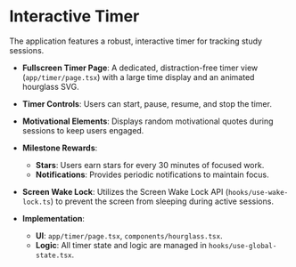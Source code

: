 # Interactive Timer

The application features a robust, interactive timer for tracking study sessions.

- **Fullscreen Timer Page**: A dedicated, distraction-free timer view (`app/timer/page.tsx`) with a large time display and an animated hourglass SVG.
- **Timer Controls**: Users can start, pause, resume, and stop the timer.
- **Motivational Elements**: Displays random motivational quotes during sessions to keep users engaged.
- **Milestone Rewards**:
  - **Stars**: Users earn stars for every 30 minutes of focused work.
  - **Notifications**: Provides periodic notifications to maintain focus.
- **Screen Wake Lock**: Utilizes the Screen Wake Lock API (`hooks/use-wake-lock.ts`) to prevent the screen from sleeping during active sessions.

- **Implementation**:
  - **UI**: `app/timer/page.tsx`, `components/hourglass.tsx`.
  - **Logic**: All timer state and logic are managed in `hooks/use-global-state.tsx`.